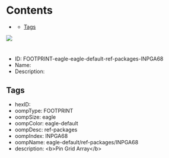 



Contents
========

* [](#)
	* [Tags](#tags)
  
![][im]
# 

- ID: FOOTPRINT-eagle-eagle-default-ref-packages-INPGA68
- Name: 
- Description: 

## Tags

- hexID: 
- oompType: FOOTPRINT
- oompSize: eagle
- oompColor: eagle-default
- oompDesc: ref-packages
- oompIndex: INPGA68
- oompName: eagle-default/ref-packages/INPGA68
- description: &lt;b&gt;Pin Grid Array&lt;/b&gt;



[im]: image.png
